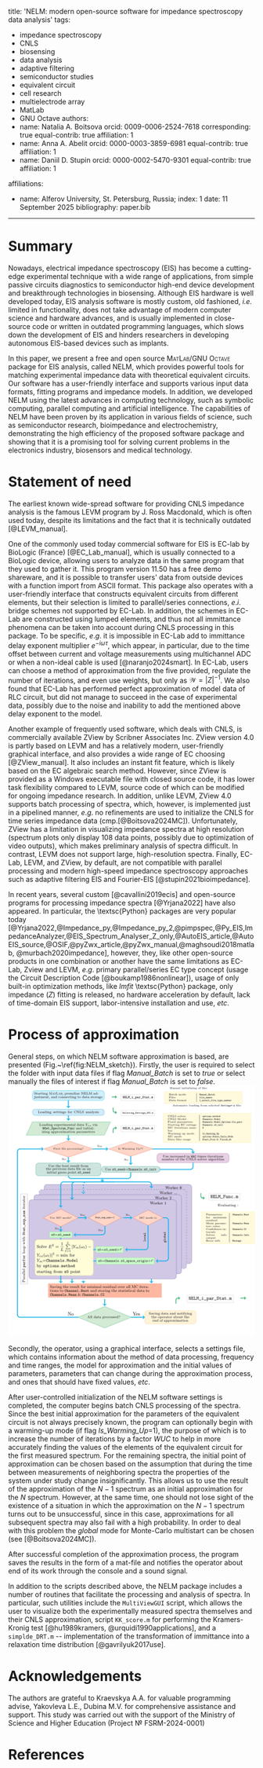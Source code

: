 title: 'NELM: modern open-source software for impedance spectroscopy data analysis'
tags:
  - impedance spectroscopy
  - CNLS
  - biosensing
  - data analysis
  - adaptive filtering
  - semiconductor studies
  - equivalent circuit
  - cell research
  - multielectrode array
  - MatLab
  - GNU Octave
authors:
  - name: Natalia A. Boitsova
    orcid: 0009-0006-2524-7618
    corresponding: true
    equal-contrib: true
    affiliation: 1
  - name: Anna A. Abelit
    orcid: 0000-0003-3859-6981
    equal-contrib: true
    affiliation: 1
  - name: Daniil D. Stupin
    orcid: 0000-0002-5470-9301
    equal-contrib: true
    affiliation: 1
 
affiliations:
 - name: Alferov University, St. Petersburg, Russia;
   index: 1
date: 11 September 2025
bibliography: paper.bib
---

# Summary

Nowadays, electrical impedance spectroscopy (EIS) has become a cutting-edge experimental technique with a wide range of applications, from simple passive circuits diagnostics to semiconductor high-end device development and breakthrough technologies in biosensing. Although EIS hardware is well developed today, EIS analysis software is mostly custom, old fashioned, *i.e.* limited in functionality, does not take advantage of modern computer science and hardware advances, and is usually implemented in  close-source code or written in outdated programming languages, which slows down the development of EIS and hinders researchers in developing autonomous EIS-based devices such as implants.

In this paper, we present a free and open source <span style="font-variant:small-caps;">MatLab/GNU Octave</span> package for EIS analysis, called NELM, which provides powerful tools for matching experimental impedance data with theoretical equivalent circuits. Our software has a user-friendly interface and supports various input data formats, fitting programs and impedance models. In addition, we developed NELM using the latest advances in computing technology, such as symbolic computing, parallel computing and artificial intelligence. The capabilities of NELM have been proven by its application in various fields of science, such as semiconductor research, bioimpedance and electrochemistry, demonstrating the high efficiency of the proposed software package and showing that it is a promising tool for solving current problems in the electronics industry, biosensors and medical technology.

# Statement of need

The earliest known wide-spread software for providing CNLS impedance analysis is the famous LEVM program by J. Ross Macdonald, which is often used today, despite its limitations and the fact that it is technically outdated [@LEVM_manual]. 

One of the commonly used today commercial software for EIS is EC-lab by BioLogic (France) [@EC_Lab_manual], which is usually connected to a BioLogic device, allowing users to analyze data in the same program that they used to gather it. This program version 11.50 has a free demo shareware, and it is possible to transfer users' data from outside devices with a function import from ASCII format. This package also operates with a user-friendly interface that constructs equivalent circuits from different elements, but their selection is limited to parallel/series connections, $e.i.$ bridge schemes not supported by EC-Lab. In addition, the schemes in EC-Lab are constructed using lumped elements, and thus not all immittance phenomena can be taken into account during CNLS processing in this package. To be specific, $e.g.$ it is impossible in EC-Lab add to immittance delay exponent multiplier  $e^{-i \omega \tau}$, which appear, in particular, due to the time offset between current and voltage measurements using multichannel ADC or when a non-ideal cable is used  [@naranjo2024smart]. 
In EC-Lab, users can choose a method of approximation from the five provided, regulate the number of iterations, and even use weights, but only as $\mathcal{W}=|Z|^{-1}$. We also found that EC-Lab has performed perfect approximation of model data of RLC circuit, but did not manage to succeed in the case of experimental data, possibly due to the noise and inability to add the mentioned above delay exponent to the model. 

Another example of frequently used software, which deals with CNLS, is commercially available ZView by Scribner Associates Inc. ZView version 4.0 is partly based on LEVM and has a relatively modern, user-friendly graphical interface, and also provides a wide range of EC choosing [@ZView_manual]. It also includes an instant fit feature, which is likely based on the EC algebraic search method. However, since ZView is provided as a Windows executable file with closed source code,  it has lower task flexibility  compared to LEVM,  source code of which can be modified for ongoing impedance research. In addition, unlike LEVM, ZView 4.0 supports batch processing of spectra, which, however, is implemented just in a pipelined manner, $e.g.$ no refinements are used to initialize the CNLS for time series impedance data (cmp.[@Boitsova2024MC]).
Unfortunately, ZView has a limitation in visualizing impedance spectra at high resolution (spectrum plots only display 108 data points, possibly due to optimization of video outputs), which makes preliminary analysis of spectra difficult. In contrast, LEVM does not support large, high-resolution spectra. Finally,  EC-Lab, LEVM, and ZView, by default, are not compatible with parallel processing and modern high-speed impedance spectroscopy approaches such as adaptive filtering EIS and Fourier-EIS [@stupin2021bioimpedance].  

In recent years, several custom [@cavallini2019ecis] and open-source programs for processing impedance spectra [@Yrjana2022] have also appeared. In particular, the \textsc{Python} packages are very popular today [@Yrjana2022,@Impedance_py,@Impedance_py_2,@pimpspec,@Py_EIS,ImpedanceAnalyzer,@EIS_Spectrum_Analyser_Z_only,@AutoEIS_article,@AutoEIS_source,@OSIF,@pyZwx_article,@pyZwx_manual,@maghsoudi2018matlab, @murbach2020impedance], however, they, like other open-source products in one combination or another have the same limitations as EC-Lab, Zview and LEVM, $e.g.$ primary parallel/series EC type concept (usage the Circuit Description Code [@boukamp1986nonlinear]), usage of only built-in optimization methods, like *lmfit* \textsc{Python} package, only impedance ($Z$) fitting is released, no hardware acceleration by default, lack of time-domain EIS support, labor-intensive installation and use, $etc.$


# Process of approximation

General steps, on which NELM software approximation is based, are presented (Fig.~\ref{fig:NELM_sketch}). Firstly, the user is required to select the folder with input data files if flag *Manual_Batch* is set to *true* or select manually the files of interest if flag *Manual_Batch* is set to *false*.
![NELM Software Block Diagram. Here $\vec{r}$ is a random vector, MC is Monte-Carlo, CI is confidence intervals.\label{fig:NELM}](NELM_sketch.jpg)

Secondly, the operator, using a graphical interface, selects a settings file, which contains information about the method of data processing, frequency and time ranges, the model for approximation and the initial values of parameters, parameters that can change during the approximation process, and ones that should have fixed values, $etc$.

After user-controlled initialization of the NELM software settings is completed, the computer begins batch CNLS processing of the spectra. Since the best initial approximation for the parameters of the equivalent circuit is not always precisely known, the program can optionally begin with a warming-up mode (if flag *Is_Warming_Up*=1), the purpose of which is to increase the number of iterations by a factor *WUC* to help in more accurately finding the values of the elements of the equivalent circuit for the first measured spectrum. For the remaining spectra, the initial point of approximation can be chosen based on the assumption that during the time between measurements of neighboring spectra the properties of the system under study change insignificantly. This allows us to use the result of the approximation of the $N-1$ spectrum as an initial approximation for the $N$ spectrum. However, at the same time, one should not lose sight of the existence of a situation in which the approximation on the $N-1$ spectrum turns out to be unsuccessful, since in this case, approximations for all subsequent spectra may also fail with a high probability. In order to deal with this problem the *global* mode for Monte-Carlo multistart can be chosen (see [@Boitsova2024MC]).

After successful completion of the approximation process, the program saves the results in the form of a mat-file and notifies the operator about end of its work through the console and a sound signal.

In addition to the scripts described above, the NELM package includes a number of routines that facilitate the processing and analysis of spectra. In particular, such utilities include the `MultiViewGUI` script, which allows the user to visualize both the experimentally measured spectra themselves and their CNLS approximation, script `KK_score.m` for performing the Kramers-Kronig test [@hu1989kramers, @urquidi1990applications],  and a `simplde_DRT.m` --  implementation of the transformation of immittance into a relaxation time distribution [@gavrilyuk2017use].

# Acknowledgements

The authors are grateful to Kraevskya A.A. for valuable programming advise, Yakovleva L.E., Dubina M.V. for comprehensive assistance and support. This study was carried out with the support of the Ministry of Science and Higher Education (Project № FSRM-2024-0001)

# References

